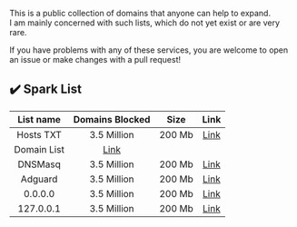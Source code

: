 This is a public collection of domains that anyone can help to expand.  
I am mainly concerned with such lists, which do not yet exist or are very rare.  

If you have problems with any of these services, you are welcome to open an issue or make changes with a pull request!  

## ✔️ Spark List

| List name | Domains Blocked | Size | Link |
| :----: | :----: | :----: | :----: |
| Hosts TXT	| 3.5 Million | 200 Mb | [Link](https://perflyst.github.io/PiHoleBlocklist/AmazonFireTV.txt) |
| Domain List	| [Link](https://perflyst.github.io/PiHoleBlocklist/SessionReplay.txt) | 
| DNSMasq	| 3.5 Million | 200 Mb | [Link](https://perflyst.github.io/PiHoleBlocklist/SessionReplay.txt) |
| Adguard	| 3.5 Million | 200 Mb | [Link](https://perflyst.github.io/PiHoleBlocklist/SessionReplay.txt) |
| 0.0.0.0	| 3.5 Million | 200 Mb | [Link](https://perflyst.github.io/PiHoleBlocklist/SessionReplay.txt) |
| 127.0.0.1	| 3.5 Million | 200 Mb | [Link](https://perflyst.github.io/PiHoleBlocklist/SessionReplay.txt) |
